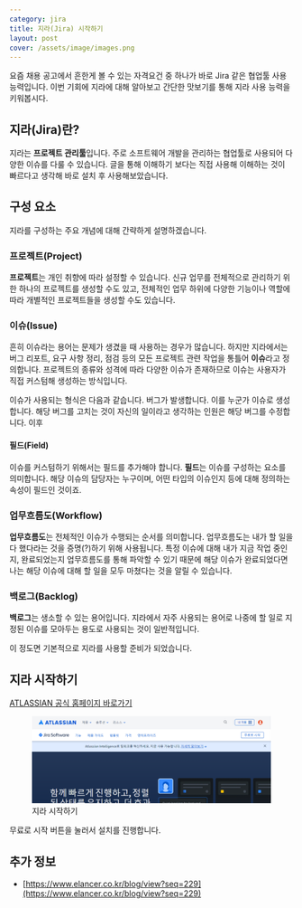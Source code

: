 ```yaml
---
category: jira
title: 지라(Jira) 시작하기
layout: post
cover: /assets/image/images.png
---
```


요즘 채용 공고에서 흔한게 볼 수 있는 자격요건 중 하나가 바로 Jira 같은 협업툴 사용 능력입니다. 이번 기회에 지라에 대해 알아보고 간단한 맛보기를 통해 지라 사용 능력을 키워봅시다.

## 지라(Jira)란?
지라는 **프로젝트 관리툴**입니다. 주로 소프트웨어 개발을 관리하는 협업툴로 사용되어 다양한 이슈를 다룰 수 있습니다. 글을 통해 이해하기 보다는 직접 사용해 이해하는 것이 빠르다고 생각해 바로 설치 후 사용해보았습니다.

## 구성 요소
지라를 구성하는 주요 개념에 대해 간략하게 설명하겠습니다.
### 프로젝트(Project)
**프로젝트**는 개인 취향에 따라 설정할 수 있습니다. 신규 업무를 전체적으로 관리하기 위한 하나의 프로젝트를 생성할 수도 있고, 전체적인 업무 하위에 다양한 기능이나 역할에 따라 개별적인 프로젝트들을 생성할 수도 있습니다.

### 이슈(Issue)
흔히 이슈라는 용어는 문제가 생겼을 때 사용하는 경우가 많습니다. 하지만 지라에서는 버그 리포트, 요구 사항 정리, 점검 등의 모든 프로젝트 관련 작업을 통틀어 **이슈**라고 정의합니다. 프로젝트의 종류와 성격에 따라 다양한 이슈가 존재하므로 이슈는 사용자가 직접 커스텀해 생성하는 방식입니다.

이슈가 사용되는 형식은 다음과 같습니다. 버그가 발생합니다. 이를 누군가 이슈로 생성합니다. 해당 버그를 고치는 것이 자신의 일이라고 생각하는 인원은 해당 버그를 수정합니다. 이후 

#### 필드(Field)
이슈를 커스텀하기 위해서는 필드를 추가해야 합니다. **필드**는 이슈를 구성하는 요소를 의미합니다. 해당 이슈의 담당자는 누구이며, 어떤 타입의 이슈인지 등에 대해 정의하는 속성이 필드인 것이죠.

### 업무흐름도(Workflow)
**업무흐름도**는 전체적인 이슈가 수행되는 순서를 의미합니다. 업무흐름도는 내가 할 일을 다 했다라는 것을 증명(?)하기 위해 사용됩니다. 특정 이슈에 대해 내가 지금 작업 중인지, 완료되었는지 업무흐름도를 통해 파악할 수 있기 때문에 해당 이슈가 완료되었다면 나는 해당 이슈에 대해 할 일을 모두 마쳤다는 것을 알릴 수 있습니다.

### 백로그(Backlog)
**백로그**는 생소할 수 있는 용어입니다. 지라에서 자주 사용되는 용어로 나중에 할 일로 지정된 이슈를 모아두는 용도로 사용되는 것이 일반적입니다.

이 정도면 기본적으로 지라를 사용할 준비가 되었습니다.

## 지라 시작하기
[ATLASSIAN 공식 홈페이지 바로가기](https://www.atlassian.com/ko/software/jira?&aceid=&adposition=&adgroup=143040571645&campaign=19324540289&creative=642069034932&device=c&keyword=%EC%A7%80%EB%9D%BC&matchtype=e&network=g&placement=&ds_kids=p74597712159&ds_e=GOOGLE&ds_eid=700000001558501&ds_e1=GOOGLE&gad_source=1&gclid=Cj0KCQjwhtWvBhD9ARIsAOP0Gogb-X4Bf266VB9ayJFZBh4lZ_mYMhIMBfzhuBghIK7MV1a9YzSQK-caAvg3EALw_wcB&gclsrc=aw.ds)

<figure>
<img src="/assets/image/atlassian.png" alt="지라 시작하기">
<figcaption>지라 시작하기</figcaption>
</figure>

무료로 시작 버튼을 눌러서 설치를 진행합니다.


## 추가 정보
- [https://www.elancer.co.kr/blog/view?seq=229](https://www.elancer.co.kr/blog/view?seq=229)